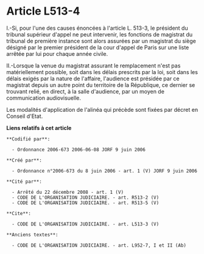 # Article L513-4

I.-Si, pour l'une des causes énoncées à l'article L. 513-3, le président du tribunal supérieur d'appel ne peut intervenir,
les fonctions de magistrat du tribunal de première instance sont alors assurées par un magistrat du siège désigné par le
premier président de la cour d'appel de Paris sur une liste arrêtée par lui pour chaque année civile. 

II.-Lorsque la venue du magistrat assurant le remplacement n'est pas matériellement possible, soit dans les délais prescrits
par la loi, soit dans les délais exigés par la nature de l'affaire, l'audience est présidée par ce magistrat depuis un autre
point du territoire de la République, ce dernier se trouvant relié, en direct, à la salle d'audience, par un moyen de
communication audiovisuelle. 

Les modalités d'application de l'alinéa qui précède sont fixées par décret en Conseil d'Etat.

**Liens relatifs à cet article**

	**Codifié par**:

	  - Ordonnance 2006-673 2006-06-08 JORF 9 juin 2006

	**Créé par**:

	  - Ordonnance n°2006-673 du 8 juin 2006 - art. 1 (V) JORF 9 juin 2006

	**Cité par**:

	  - Arrêté du 22 décembre 2008 - art. 1 (V)
	  - CODE DE L'ORGANISATION JUDICIAIRE. - art. R513-2 (V)
	  - CODE DE L'ORGANISATION JUDICIAIRE. - art. R513-5 (V)

	**Cite**:

	  - CODE DE L'ORGANISATION JUDICIAIRE. - art. L513-3 (V)

	**Anciens textes**:

	  - CODE DE L'ORGANISATION JUDICIAIRE. - art. L952-7, I et II (Ab)
